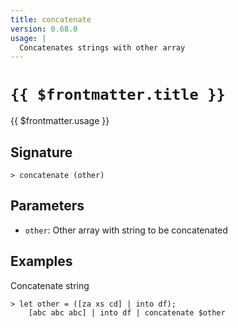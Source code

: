 ```yaml
---
title: concatenate
version: 0.68.0
usage: |
  Concatenates strings with other array
---
```


# <code>{{ $frontmatter.title }}</code>

<div style='white-space: pre-wrap;'>{{ $frontmatter.usage }}</div>

## Signature

```> concatenate (other)```

## Parameters

 -  `other`: Other array with string to be concatenated

## Examples

Concatenate string
```shell
> let other = ([za xs cd] | into df);
    [abc abc abc] | into df | concatenate $other
```
